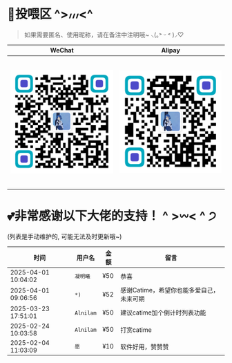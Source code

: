 # 💖投喂区  ^>៸៸៸<^  
> 如果需要匿名、使用昵称，请在备注中注明哦~  ⸜(｡˃ ᵕ ˂ )⸝♡

| WeChat | Alipay |
| :--: | :--: |
| <img src="./Images/wechatpay.jpg" style="width: 300px; height: 300px; object-fit: contain;" /> | <img src="./Images/alipay.jpg" style="width: 300px; height: 300px; object-fit: contain;" /> |

# 💕非常感谢以下大佬的支持！  ^ >𖥦< ^ ੭  
 (列表是手动维护的, 可能无法及时更新哦~)

| 时间        |  用户名   | 金额    | 留言                                 |
|------------| -------- |--------|-------------------------------------|
| 2025-04-01 10:04:02 | `凝明曦` | ¥50  | 恭喜   |
| 2025-04-01 09:06:56 | `*)` | ¥52  | 感谢Catime，希望你也能多爱自己，未来可期   |
| 2025-03-23 17:51:01 | `Alnilam` | ¥50  | 建议catime加个倒计时列表功能   |
| 2025-02-24 10:03:58 | `Alnilam` | ¥50  | 打赏catime   |
| 2025-02-04 11:03:09 | `愿` | ¥10  | 软件好用，赞赞赞   |

